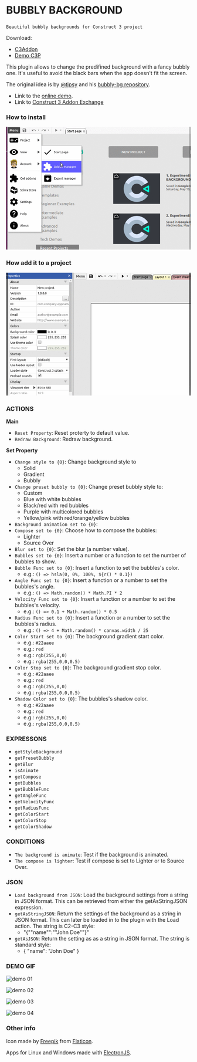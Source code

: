 # BUBBLY BACKGROUND

`Beautiful bubbly backgrounds for Construct 3 project`

Download:
- [C3Addon](download/current/bubbly-background.c3addon)
- [Demo C3P](download/demo/style-background.c3p)

This plugin allows to change the predifined background with a fancy bubbly one. It's useful to avoid the black bars when the app doesn't fit the screen.

The original idea is by [@tipsy](https://github.com/tipsy) and his [bubbly-bg repository](https://github.com/tipsy/bubbly-bg).

 * Link to the [online demo](https://c3plugins.stranianelli.com/bubbly-background/demo/style-background/).
 * Link to [Construct 3 Addon Exchange](https://www.construct.net/en/make-games/addons/130/bubbly-background)

### How to install

![how to install](images/readme/how-to-install-addon.gif)

### How add it to a project

![How to add](images/readme/how-to-add-2.gif)

### ACTIONS

**Main**
* `Reset Property`: Reset proterty to default value.
* `Redraw Background`: Redraw background.

**Set Property**
* `Change style to {0}`: Change background style to
    - Solid
    - Gradient
    - Bubbly
* `Change preset bubbly to {0}`: Change preset bubbly style to:
    - Custom
    - Blue with white bubbles
    - Black/red with red bubbles
    - Purple with multicolored bubbles
    - Yellow/pink with red/orange/yellow bubbles
* `Background animation set to {0}`:
* `Compose set to {0}`: Choose how to compose the bubbles:
    - Lighter
    - Source Over
* `Blur set to {0}`: Set the blur (a number value).
* `Bubbles set to {0}`: Insert a number or a function to set the number of bubbles to show.
* `Bubble Func set to {0}`: Insert a function to set the bubbles's color.
    - e.g.: `() => hsla(0, 0%, 100%, ${r() * 0.1})`
* `Angle Func set to {0}`: Insert a function or a number to set the bubbles's angle.
    - e.g.: `() => Math.random() * Math.PI * 2`
* `Velocity Func set to {0}`: Insert a function or a number to set the bubbles's velocity.
    - e.g.: `() => 0.1 + Math.random() * 0.5`
* `Radius Func set to {0}`: Insert a function or a number to set the bubbles's radius.
    - e.g.: `() => 4 + Math.random() * canvas.width / 25`
* `Color Start set to {0}`: The background gradient start color.
    - e.g.: `#22aaee`
    - e.g.: `red`
    - e.g.: `rgb(255,0,0)`
    - e.g.: `rgba(255,0,0,0.5)`
* `Color Stop set to {0}`: The background gradient stop color.
    - e.g.: `#22aaee`
    - e.g.: `red`
    - e.g.: `rgb(255,0,0)`
    - e.g.: `rgba(255,0,0,0.5)`
* `Shadow Color set to {0}`: The bubbles's shadow color.
    - e.g.: `#22aaee`
    - e.g.: `red`
    - e.g.: `rgb(255,0,0)`
    - e.g.: `rgba(255,0,0,0.5)`

### EXPRESSONS

* `getStyleBackground`
* `getPresetBubbly`
* `getBlur`
* `isAnimate`
* `getCompose`
* `getBubbles`
* `getBubbleFunc`
* `getAngleFunc`
* `getVelocityFunc`
* `getRadiusFunc`
* `getColorStart`
* `getColorStop`
* `getColorShadow`

### CONDITIONS

* `The background is animate`: Test if the background is animated.
* `The compose is lighter`: Test if compose is set to Lighter or to Source Over.

### JSON

* `Load background from JSON`: Load the background settings from a string in JSON format. This can be retrieved from either the getAsStringJSON expression.
* `getAsStringJSON`: Return the settings of the background as a string in JSON format. This can later be loaded in to the plugin with the Load action. The string is C2-C3 style:
  - "{""name"":""John Doe""}"
* `getAsJSON`: Return the setting as as a string in JSON format. The string is standard style:
  - { "name": "John Doe" }

### DEMO GIF

![demo 01](images/readme/c3-bubble-background-gif-01.gif)

![demo 02](images/readme/c3-bubble-background-gif-02.gif)

![demo 03](images/readme/c3-bubble-background-gif-03.gif)

![demo 04](images/readme/c3-bubble-background-gif-04.gif)

### Other info

Icon made by [Freepik](http://www.freepik.com) from [Flaticon](https://www.flaticon.com).

Apps for Linux and Windows made with [ElectronJS](https://electronjs.org/).
